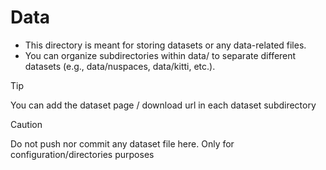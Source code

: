 # Data

- This directory is meant for storing datasets or any data-related files.
- You can organize subdirectories within data/ to separate different datasets (e.g., data/nuspaces, data/kitti, etc.).

> [!TIP]
> You can add the dataset page / download url in each dataset subdirectory

> [!CAUTION]
> Do not push nor commit any dataset file here. Only for configuration/directories purposes



